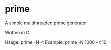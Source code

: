 # prime
A simple multithreaded prime generator

Written in C

Usage: prime -N <value> -t <value>
Example: prime -N 1000 - t 10
